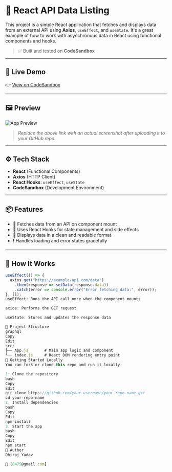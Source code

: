 # 🧩 React API Data Listing

This project is a simple React application that fetches and displays data from an external API using **Axios**, `useEffect`, and `useState`. It's a great example of how to work with asynchronous data in React using functional components and hooks.

> ✅ Built and tested on **CodeSandbox**

---

## 🔗 Live Demo

👉 [View on CodeSandbox](https://codesandbox.io/p/sandbox/prod-waterfall-dxfcd9)

---

## 🖼️ Preview

![App Preview](https://raw.githubusercontent.com/your-username/your-repo-name/main/preview.png)

> _Replace the above link with an actual screenshot after uploading it to your GitHub repo._

---

## ⚙️ Tech Stack

- **React** (Functional Components)
- **Axios** (HTTP Client)
- **React Hooks**: `useEffect`, `useState`
- **CodeSandbox** (Development Environment)

---

## 📦 Features

- 🔄 Fetches data from an API on component mount
- 🧠 Uses React Hooks for state management and side effects
- 📃 Displays data in a clean and readable format
- ❗ Handles loading and error states gracefully

---

## 🧠 How It Works

```jsx
useEffect(() => {
  axios.get("https://example-api.com/data")
    .then(response => setData(response.data))
    .catch(error => console.error("Error fetching data:", error));
}, []);
useEffect: Runs the API call once when the component mounts

axios: Performs the GET request

useState: Stores and updates the response data

📁 Project Structure
graphql
Copy
Edit
src/
├── App.js       # Main app logic and component
└── index.js     # React DOM rendering entry point
🚀 Getting Started Locally
You can fork or clone this repo and run it locally:

1. Clone the repository
bash
Copy
Edit
git clone https://github.com/your-username/your-repo-name.git
cd your-repo-name
2. Install dependencies
bash
Copy
Edit
npm install
3. Start the app
bash
Copy
Edit
npm start
🙋 Author
Dhiraj Yadav

📧 [8475@gmail.com]

